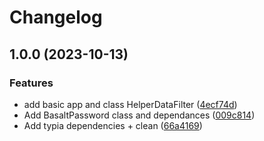 # Changelog

## 1.0.0 (2023-10-13)


### Features

* add basic app and class HelperDataFilter ([4ecf74d](https://github.com/Basalt-Lab/basalt-core/commit/4ecf74d789f2c667883e701a90bed3781c40e5ed))
* Add BasaltPassword class and dependances ([009c814](https://github.com/Basalt-Lab/basalt-core/commit/009c814cf4429aecde9a2a60a339a05525a1009f))
* Add typia dependencies + clean ([66a4169](https://github.com/Basalt-Lab/basalt-core/commit/66a4169e691fb085677704a551e5be445807ff50))
